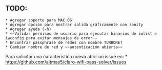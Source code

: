 TODO:
-----
	* Agregar soporte para MAC OS
	* Agregar opción para mostrar salida gráficamente con zenity
	* Agregar ayuda (-h)
	* ~~Validar permisos de usuario para ejecutar binarios de iwlist e iwconfig para evitar mensajes de error~~
	* Encontrar passphrase de redes con nombre TURBONET
	* Cambiar nombre de red y ~~autenticación abierta~~

Para solicitar una característica nueva abrir un issue en: 
	* https://github.com/altmas5/claro-wifi-pass-solver/issues
